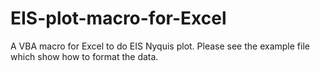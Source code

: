 # EIS-plot-macro-for-Excel
A VBA macro for Excel to do EIS Nyquis plot. Please see the example file which show how to format the data.
